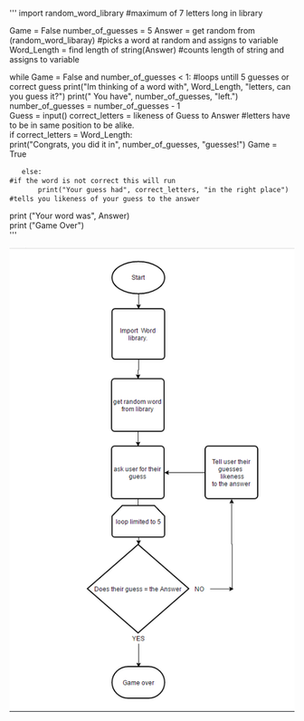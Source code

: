 '''
 import random_word_library                                                              #maximum of 7 letters long in library

 Game = False
 number_of_guesses = 5
 Answer = get random from (random_word_libaray)                                      #picks a word at random and assigns to variable
 Word_Length = find length of string(Answer)                                            #counts length of string and assigns to variable

 while Game = False and number_of_guesses < 1:                                          #loops untill 5 guesses or correct guess
    print("Im thinking of a word with", Word_Length, "letters\, can you guess it?")
    print(" You have", number_of_guesses, "left.")
    number_of_guesses = number_of_guesses - 1                                                                       
    Guess = input()
    correct_letters = likeness of Guess to Answer                                  #letters have to be in same position to be alike.      
       if correct_letters = Word_Length:                                              
          print("Congrats, you did it in", number_of_guesses, "guesses!")
           Game = True
       
       else:                                                                            #if the word is not correct this will run
           print("Your guess had", correct_letters, "in the right place")               #tells you likeness of your guess to the answer

 print ("Your word was", Answer)           
 print ("Game Over")       
'''     

![Flowchart](Flowchart.png)
